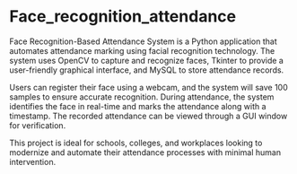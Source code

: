 # Face_recognition_attendance
Face Recognition-Based Attendance System is a Python application that automates attendance marking using facial recognition technology. The system uses OpenCV to capture and recognize faces, Tkinter to provide a user-friendly graphical interface, and MySQL to store attendance records.

Users can register their face using a webcam, and the system will save 100 samples to ensure accurate recognition. During attendance, the system identifies the face in real-time and marks the attendance along with a timestamp. The recorded attendance can be viewed through a GUI window for verification.

This project is ideal for schools, colleges, and workplaces looking to modernize and automate their attendance processes with minimal human intervention.

